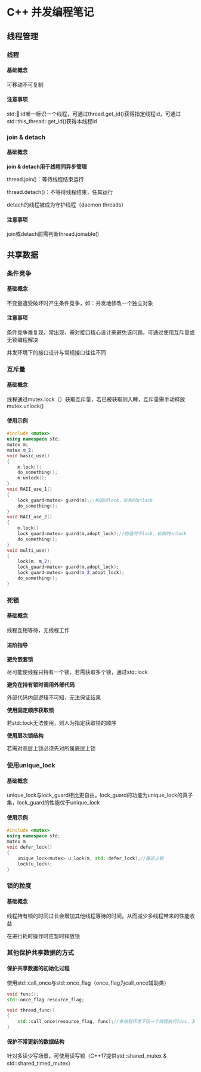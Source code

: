 # C++ 并发编程笔记

## 线程管理

### 线程

#### 基础概念

可移动不可复制

#### 注意事项

std::thread::id唯一标识一个线程，可通过thread.get_id()获得指定线程id，可通过std::this_thread::get_id()获得本线程id



### join & detach

#### 基础概念

**join & detach用于线程同异步管理**

thread.join()：等待线程结束运行

thread.detach()：不等待线程结束，任其运行

detach的线程被成为守护线程（daemon threads）

#### 注意事项

join或detach前需判断thread.joinable()



## 共享数据

### 条件竞争

#### 基础概念

不变量遭受破坏时产生条件竞争，如：并发地修改一个独立对象

#### 注意事项

条件竞争难复现，常出现，需对接口精心设计来避免该问题。可通过使用互斥量或无锁编程解决

并发环境下的接口设计与常规接口往往不同



### 互斥量

#### 基础概念

线程通过mutex.lock（）获取互斥量，若已被获取则入睡，互斥量需手动释放mutex.unlock()

#### 使用示例

```c++
#include <mutex>
using namespace std;
mutex m;
mutex m_2;
void basic_use()
{
    m.lock();
    do_something();
    m.unlock();
}
void RAII_use_1()
{
    lock_guard<mutex> guard(m);//构造时lock，析构时unlock
    do_something();
}
void RAII_use_2()
{
    m.lock()
    lock_guard<mutex> guard(m,adopt_lock);//构造时不lock，析构时unlock
    do_something();
}
void multi_use()
{
    lock(m, m_2);
    lock_guard<mutex> guard(m,adopt_lock);
    lock_guard<mutex> guard(m_2,adopt_lock);
    do_something();
}
```



### 死锁

#### 基础概念

线程互相等待，无线程工作

#### 进阶指导

**避免嵌套锁**

尽可能使线程只持有一个锁，若需获取多个锁，通过std::lock

**避免在持有锁时调用外部代码**

外部代码内部逻辑不可知，无法保证结果

**使用固定顺序获取锁**

若std::lock无法使用，则人为指定获取锁的顺序

**使用层次锁结构**

若需对高层上锁必须先对所属底层上锁



### 使用unique_lock

#### 基础概念

unique_lock与lock_guard相比更自由，lock_guard的功能为unique_lock的真子集，lock_guard的性能优于unique_lock

#### 使用示例

```C++
#include <mutex>
using namespace std;
mutex m
void defer_lock()
{
    unique_lock<mutex> u_lock(m, std::defer_lock);//推迟上锁
    lock(u_lock);
}
```



### 锁的粒度

#### 基础概念

线程持有锁的时间过长会增加其他线程等待的时间，从而减少多线程带来的性能收益

在进行耗时操作时应暂时释放锁





### 其他保护共享数据的方式

#### 保护共享数据的初始化过程

使用std::call_once与std::once_flag（once_flag为call_once辅助类）

```C++
void func();
std::once_flag resource_flag;

void thread_func()
{
    std::call_once(resource_flag, func);//多线程环境下仅一个线程执行func，其余线程等待resource_flag
}
```

#### 保护不常更新的数据结构

针对多读少写场景，可使用读写锁（C++17提供std::shared_mutex & std::shared_timed_mutex）